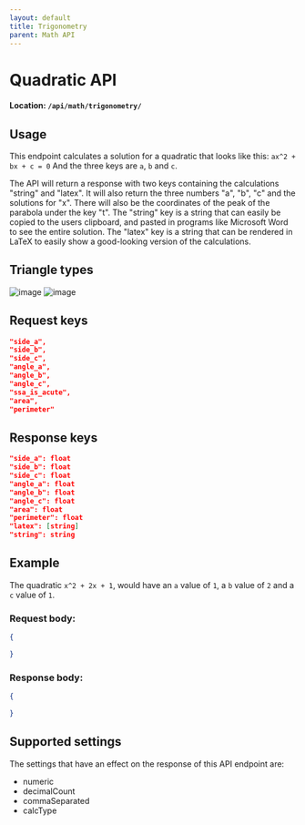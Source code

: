 ```yaml
---
layout: default
title: Trigonometry
parent: Math API
---
```


# Quadratic API
#### Location: `/api/math/trigonometry/`

## Usage
This endpoint calculates a solution for a quadratic that looks like this:
`ax^2 + bx + c = 0`
And the three keys are `a`, `b` and `c`.

The API will return a response with two keys containing the calculations "string" and "latex".
It will also return the three numbers "a", "b", "c" and the solutions for "x".
There will also be the coordinates of the peak of the parabola under the key "t".
The "string" key is a string that can easily be copied to the users clipboard, and pasted in programs like Microsoft Word to see the entire solution.
The "latex" key is a string that can be rendered in LaTeX to easily show a good-looking version of the calculations.

## Triangle types
![image](https://github.com/Zymat-dk/ZymatDocs/assets/32793938/59daf874-dbf8-40f9-bb58-310c564e1749)
![image](https://github.com/Zymat-dk/ZymatDocs/assets/32793938/7cb2ca3f-e969-4eb6-bb85-183f1ffab37f)

## Request keys

```json
"side_a",
"side_b",
"side_c", 
"angle_a", 
"angle_b", 
"angle_c", 
"ssa_is_acute",
"area", 
"perimeter" 
```

## Response keys
```json
"side_a": float 
"side_b": float
"side_c": float
"angle_a": float
"angle_b": float
"angle_c": float
"area": float
"perimeter": float
"latex": [string]
"string": string
```


## Example
The quadratic `x^2 + 2x + 1`, would have an `a` value of `1`, a `b` value of `2` and a `c` value of `1`.


### Request body:

```json
{
    
}
```

### Response body:

```json
{
    
}
```

## Supported settings
The settings that have an effect on the response of this API endpoint are:
* numeric
* decimalCount
* commaSeparated
* calcType

